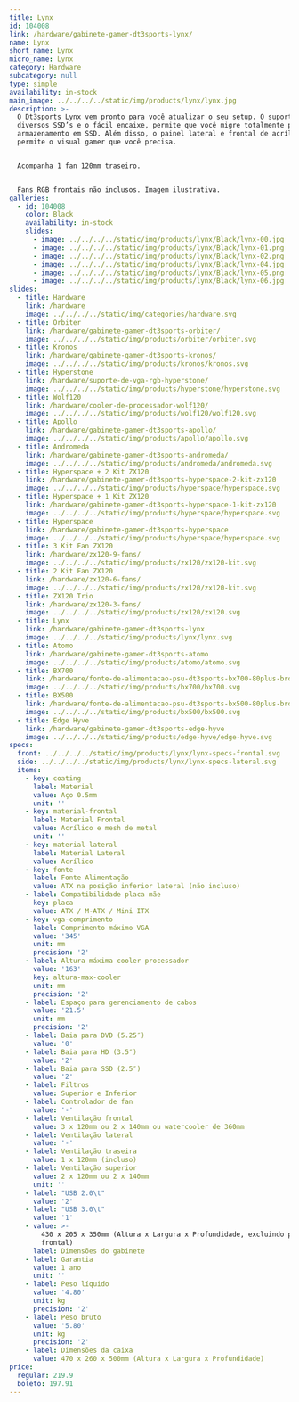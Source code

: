 ```yaml
---
title: Lynx
id: 104008
link: /hardware/gabinete-gamer-dt3sports-lynx/
name: Lynx
short_name: Lynx
micro_name: Lynx
category: Hardware
subcategory: null
type: simple
availability: in-stock
main_image: ../../../../static/img/products/lynx/lynx.jpg
description: >-
  O Dt3sports Lynx vem pronto para você atualizar o seu setup. O suporte a
  diversos SSD’s e o fácil encaixe, permite que você migre totalmente para o
  armazenamento em SSD. Além disso, o painel lateral e frontal de acrílico
  permite o visual gamer que você precisa.


  Acompanha 1 fan 120mm traseiro.


  Fans RGB frontais não inclusos. Imagem ilustrativa.
galleries:
  - id: 104008
    color: Black
    availability: in-stock
    slides:
      - image: ../../../../static/img/products/lynx/Black/lynx-00.jpg
      - image: ../../../../static/img/products/lynx/Black/lynx-01.png
      - image: ../../../../static/img/products/lynx/Black/lynx-02.png
      - image: ../../../../static/img/products/lynx/Black/lynx-04.jpg
      - image: ../../../../static/img/products/lynx/Black/lynx-05.png
      - image: ../../../../static/img/products/lynx/Black/lynx-06.jpg
slides:
  - title: Hardware
    link: /hardware
    image: ../../../../static/img/categories/hardware.svg
  - title: Orbiter
    link: /hardware/gabinete-gamer-dt3sports-orbiter/
    image: ../../../../static/img/products/orbiter/orbiter.svg
  - title: Kronos
    link: /hardware/gabinete-gamer-dt3sports-kronos/
    image: ../../../../static/img/products/kronos/kronos.svg
  - title: Hyperstone
    link: /hardware/suporte-de-vga-rgb-hyperstone/
    image: ../../../../static/img/products/hyperstone/hyperstone.svg
  - title: Wolf120
    link: /hardware/cooler-de-processador-wolf120/
    image: ../../../../static/img/products/wolf120/wolf120.svg
  - title: Apollo
    link: /hardware/gabinete-gamer-dt3sports-apollo/
    image: ../../../../static/img/products/apollo/apollo.svg
  - title: Andromeda
    link: /hardware/gabinete-gamer-dt3sports-andromeda/
    image: ../../../../static/img/products/andromeda/andromeda.svg
  - title: Hyperspace + 2 Kit ZX120
    link: /hardware/gabinete-gamer-dt3sports-hyperspace-2-kit-zx120
    image: ../../../../static/img/products/hyperspace/hyperspace.svg
  - title: Hyperspace + 1 Kit ZX120
    link: /hardware/gabinete-gamer-dt3sports-hyperspace-1-kit-zx120
    image: ../../../../static/img/products/hyperspace/hyperspace.svg
  - title: Hyperspace
    link: /hardware/gabinete-gamer-dt3sports-hyperspace
    image: ../../../../static/img/products/hyperspace/hyperspace.svg
  - title: 3 Kit Fan ZX120
    link: /hardware/zx120-9-fans/
    image: ../../../../static/img/products/zx120/zx120-kit.svg
  - title: 2 Kit Fan ZX120
    link: /hardware/zx120-6-fans/
    image: ../../../../static/img/products/zx120/zx120-kit.svg
  - title: ZX120 Trio
    link: /hardware/zx120-3-fans/
    image: ../../../../static/img/products/zx120/zx120.svg
  - title: Lynx
    link: /hardware/gabinete-gamer-dt3sports-lynx
    image: ../../../../static/img/products/lynx/lynx.svg
  - title: Atomo
    link: /hardware/gabinete-gamer-dt3sports-atomo
    image: ../../../../static/img/products/atomo/atomo.svg
  - title: BX700
    link: /hardware/fonte-de-alimentacao-psu-dt3sports-bx700-80plus-bronze/
    image: ../../../../static/img/products/bx700/bx700.svg
  - title: BX500
    link: /hardware/fonte-de-alimentacao-psu-dt3sports-bx500-80plus-bronze/
    image: ../../../../static/img/products/bx500/bx500.svg
  - title: Edge Hyve
    link: /hardware/gabinete-gamer-dt3sports-edge-hyve
    image: ../../../../static/img/products/edge-hyve/edge-hyve.svg
specs:
  front: ../../../../static/img/products/lynx/lynx-specs-frontal.svg
  side: ../../../../static/img/products/lynx/lynx-specs-lateral.svg
  items:
    - key: coating
      label: Material
      value: Aço 0.5mm
      unit: ''
    - key: material-frontal
      label: Material Frontal
      value: Acrílico e mesh de metal
      unit: ''
    - key: material-lateral
      label: Material Lateral
      value: Acrílico
    - key: fonte
      label: Fonte Alimentação
      value: ATX na posição inferior lateral (não incluso)
    - label: Compatibilidade placa mãe
      key: placa
      value: ATX / M-ATX / Mini ITX
    - key: vga-comprimento
      label: Comprimento máximo VGA
      value: '345'
      unit: mm
      precision: '2'
    - label: Altura máxima cooler processador
      value: '163'
      key: altura-max-cooler
      unit: mm
      precision: '2'
    - label: Espaço para gerenciamento de cabos
      value: '21.5'
      unit: mm
      precision: '2'
    - label: Baia para DVD (5.25″)
      value: '0'
    - label: Baia para HD (3.5″)
      value: '2'
    - label: Baia para SSD (2.5″)
      value: '2'
    - label: Filtros
      value: Superior e Inferior
    - label: Controlador de fan
      value: '-'
    - label: Ventilação frontal
      value: 3 x 120mm ou 2 x 140mm ou watercooler de 360mm
    - label: Ventilação lateral
      value: '-'
    - label: Ventilação traseira
      value: 1 x 120mm (incluso)
    - label: Ventilação superior
      value: 2 x 120mm ou 2 x 140mm
      unit: ''
    - label: "USB 2.0\t"
      value: '2'
    - label: "USB 3.0\t"
      value: '1'
    - value: >-
        430 x 205 x 350mm (Altura x Largura x Profundidade, excluindo painel
        frontal)
      label: Dimensões do gabinete
    - label: Garantia
      value: 1 ano
      unit: ''
    - label: Peso líquido
      value: '4.80'
      unit: kg
      precision: '2'
    - label: Peso bruto
      value: '5.80'
      unit: kg
      precision: '2'
    - label: Dimensões da caixa
      value: 470 x 260 x 500mm (Altura x Largura x Profundidade)
price:
  regular: 219.9
  boleto: 197.91
---
```


